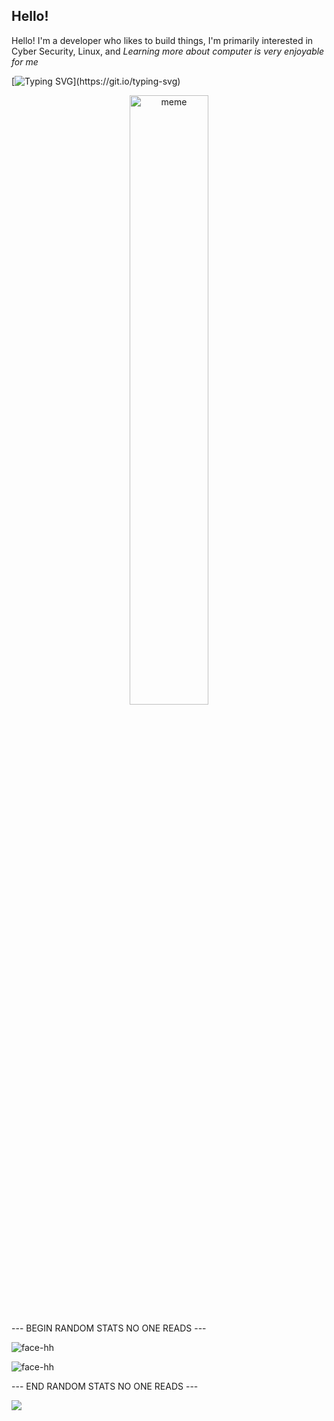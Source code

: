 ## Hello!

Hello! I'm a developer who likes to build things, I'm primarily interested in Cyber Security, Linux, and *Learning more about computer is very enjoyable for me*

[![Typing SVG](https://readme-typing-svg.herokuapp.com?size=30&lines=Touch+some+grass.)](https://git.io/typing-svg)

<p align="center">
<img src="https://github.com/Rainax1/Rainax1/blob/main/meme.gif" alt="meme" title="funny" width="50%"/>

--- BEGIN RANDOM STATS NO ONE READS ---

![face-hh](https://github-readme-stats.vercel.app/api?username=Rainax1&show_icons=true&theme=tokyonight&hide=["issues"])

![face-hh](https://github-readme-stats.vercel.app/api/top-langs?username=Rainax1&show_icons=true&theme=tokyonight&layout=compact)

--- END RANDOM STATS NO ONE READS ---

![](https://komarev.com/ghpvc/?username=Rainax1&color=15a3a3)
